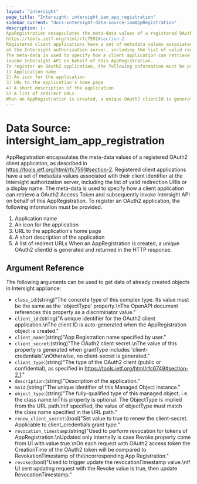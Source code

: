 ```yaml
---
layout: "intersight"
page_title: "Intersight: intersight_iam_app_registration"
sidebar_current: "docs-intersight-data-source-iamAppRegistration"
description: |-
AppRegistration encapsulates the meta-data values of a registered OAuth2 client application, as described in
https://tools.ietf.org/html/rfc7591#section-2.
Registered client applications have a set of metadata values associated with their client identifier
at the Intersight authorization server, including the list of valid redirection URIs or a display name.
The meta-data is used to specify how a client application can retrieve a OAuth2 Access Token and subsequently
invoke Intersight API on behalf of this AppRegistration.
To register an OAuth2 application, the following information must be provided.
1) Application name
2) An icon for the application
3) URL to the application's home page
4) A short description of the application
5) A list of redirect URLs
When an AppRegistration is created, a unique OAuth2 clientId is generated and returned in the HTTP response.
---
```


# Data Source: intersight_iam_app_registration
AppRegistration encapsulates the meta-data values of a registered OAuth2 client application, as described in
https://tools.ietf.org/html/rfc7591#section-2.
Registered client applications have a set of metadata values associated with their client identifier
at the Intersight authorization server, including the list of valid redirection URIs or a display name.
The meta-data is used to specify how a client application can retrieve a OAuth2 Access Token and subsequently
invoke Intersight API on behalf of this AppRegistration.
To register an OAuth2 application, the following information must be provided.
1) Application name
2) An icon for the application
3) URL to the application's home page
4) A short description of the application
5) A list of redirect URLs
When an AppRegistration is created, a unique OAuth2 clientId is generated and returned in the HTTP response.
## Argument Reference
The following arguments can be used to get data of already created objects in Intersight appliance:
* `class_id`:(string)"The concrete type of this complex type. Its value must be the same as the 'objectType' property.\nThe OpenAPI document references this property as a discriminator value."
* `client_id`:(string)"A unique identifier for the OAuth2 client application.\nThe client ID is auto-generated when the AppRegistration object is created."
* `client_name`:(string)"App Registration name specified by user."
* `client_secret`:(string)"The OAuth2 client secret.\nThe value of this property is generated when grantType includes 'client-credentials'.\nOtherwise, no client-secret is generated."
* `client_type`:(string)"The type of the OAuth2 client (public or confidential), as specified in https://tools.ietf.org/html/rfc6749#section-2.1."
* `description`:(string)"Description of the application."
* `moid`:(string)"The unique identifier of this Managed Object instance."
* `object_type`:(string)"The fully-qualified type of this managed object, i.e. the class name.\nThis property is optional. The ObjectType is implied from the URL path.\nIf specified, the value of objectType must match the class name specified in the URL path."
* `renew_client_secret`:(bool)"Set value to true to renew the client-secret. Applicable to client_credentials grant type."
* `revocation_timestamp`:(string)"Used to perform revocation for tokens of AppRegistration.\nUpdated only internally is case Revoke property come from UI with value true.\nOn each request with OAuth2 access token the CreationTime of the OAuth2 token will be compared to RevokationTimestamp of the\ncorresponding App Registration."
* `revoke`:(bool)"Used to trigger update the revocationTimestamp value.\nIf UI sent updating request with the Revoke value is true, then update RevocationTimestamp."
